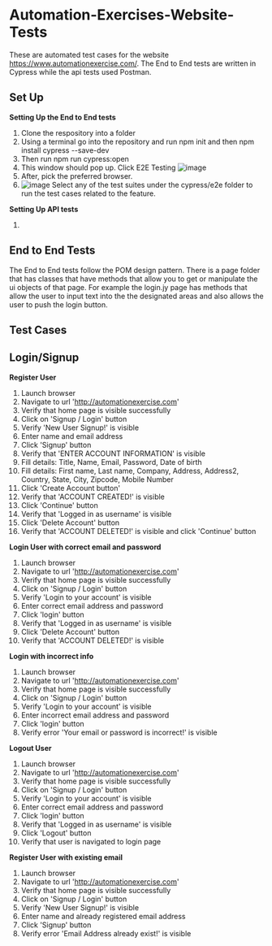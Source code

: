 # Automation-Exercises-Website-Tests

These are automated test cases for the website https://www.automationexercise.com/. The End to End tests are written in Cypress while the api tests used
Postman. 

Set Up
----

__Setting Up the End to End tests__ 

1. Clone the respository into a folder
2. Using a terminal go into the repository and run npm init and then npm install cypress --save-dev
3. Then run npm run cypress:open
4. This window should pop up. Click E2E Testing
 ![image](https://user-images.githubusercontent.com/38774593/224465326-0f03f77c-5a4a-425d-8f0a-46a9a8034ceb.png)
5. After, pick the preferred browser. 
6. ![image](https://user-images.githubusercontent.com/38774593/224465726-b948acf0-187c-4a18-9270-ab5b72c539fe.png)
Select any of the test suites under the cypress/e2e folder to run the test cases related to the feature.

__Setting Up API tests__ 

1. 


End to End Tests
----

The End to End tests follow the POM design pattern. There is a page folder that has classes that have methods that allow you to get or manipulate the ui objects
of that page. For example the login.jy page has methods that allow the user to input text into the the designated areas and also allows the user to push the login
button.

Test Cases
----

Login/Signup
----
__Register User__

1. Launch browser
2. Navigate to url 'http://automationexercise.com'
3. Verify that home page is visible successfully
4. Click on 'Signup / Login' button
5. Verify 'New User Signup!' is visible
6. Enter name and email address
7. Click 'Signup' button
8. Verify that 'ENTER ACCOUNT INFORMATION' is visible
9. Fill details: Title, Name, Email, Password, Date of birth
12. Fill details: First name, Last name, Company, Address, Address2, Country, State, City, Zipcode, Mobile Number
13. Click 'Create Account button'
14. Verify that 'ACCOUNT CREATED!' is visible
15. Click 'Continue' button
16. Verify that 'Logged in as username' is visible
17. Click 'Delete Account' button
18. Verify that 'ACCOUNT DELETED!' is visible and click 'Continue' button

__Login User with correct email and password__

1. Launch browser
2. Navigate to url 'http://automationexercise.com'
3. Verify that home page is visible successfully
4. Click on 'Signup / Login' button
5. Verify 'Login to your account' is visible
6. Enter correct email address and password
7. Click 'login' button
8. Verify that 'Logged in as username' is visible
9. Click 'Delete Account' button
10. Verify that 'ACCOUNT DELETED!' is visible

__Login with incorrect info__

1. Launch browser
2. Navigate to url 'http://automationexercise.com'
3. Verify that home page is visible successfully
4. Click on 'Signup / Login' button
5. Verify 'Login to your account' is visible
6. Enter incorrect email address and password
7. Click 'login' button
8. Verify error 'Your email or password is incorrect!' is visible


__Logout User__

1. Launch browser
2. Navigate to url 'http://automationexercise.com'
3. Verify that home page is visible successfully
4. Click on 'Signup / Login' button
5. Verify 'Login to your account' is visible
6. Enter correct email address and password
7. Click 'login' button
8. Verify that 'Logged in as username' is visible
9. Click 'Logout' button
10. Verify that user is navigated to login page


__Register User with existing email__

1. Launch browser
2. Navigate to url 'http://automationexercise.com'
3. Verify that home page is visible successfully
4. Click on 'Signup / Login' button
5. Verify 'New User Signup!' is visible
6. Enter name and already registered email address
7. Click 'Signup' button
8. Verify error 'Email Address already exist!' is visible









